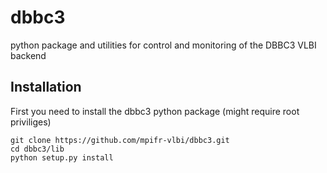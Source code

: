# dbbc3
python package and utilities for control and monitoring of the DBBC3 VLBI backend

## Installation
First you need to install the dbbc3 python package (might require root priviliges)
```
git clone https://github.com/mpifr-vlbi/dbbc3.git
cd dbbc3/lib
python setup.py install
```
